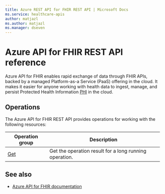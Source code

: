 ```yaml
---
title: Azure REST API for FHIR REST API | Microsoft Docs
ms.service: healthcare-apis
author: matjazl
ms.author: matjazl
ms.manager: dseven
---
```


# Azure API for FHIR REST API reference

Azure API for FHIR enables rapid exchange of data through FHIR APIs, backed by a managed Platform-as-a Service (PaaS) offering in the cloud. It makes it easier for anyone working with health data to ingest, manage, and persist Protected Health Information [PHI](https://www.hhs.gov/answers/hipaa/what-is-phi/index.html) in the cloud.

## Operations

The Azure API for FHIR REST API provides operations for working with the following resources:

| Operation group | Description                                                        |
|-----------------|--------------------------------------------------------------------|
| [Get](/rest/api/healthcareapis/operationresults/get) | Get the operation result for a long running operation. |


## See also

* [Azure API for FHIR documentation](/azure/healthcare-apis/)
